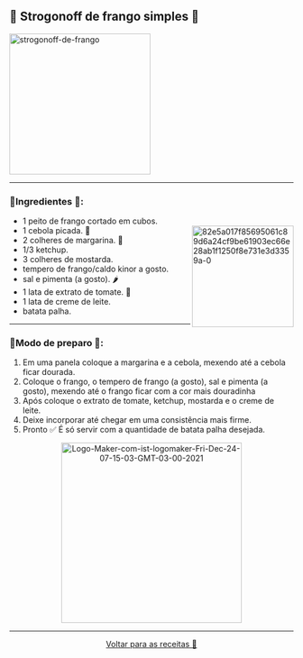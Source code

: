## 🔵 Strogonoff de frango simples 🥘
<a href="https://ibb.co/XbgBjzn">
   <img height= "250" src="https://i.ibb.co/px8Db3H/strogonoff-de-frango.jpg" alt="strogonoff-de-frango" border="0" /></a>

---

### 🔸Ingredientes 📝:

- 1 peito de frango cortado em cubos.
- 1 cebola picada. 🧅 <a href="https://imgbb.com/"><img align= "right" height="180" src="https://i.ibb.co/gZ9h08L/82e5a017f85695061c89d6a24cf9be61903ec66e28ab1f1250f8e731e3d3359a-0.gif" alt="82e5a017f85695061c89d6a24cf9be61903ec66e28ab1f1250f8e731e3d3359a-0" border="0" /></a>
- 2 colheres de margarina. 🧈
- 1/3 ketchup.
- 3 colheres de mostarda.
- tempero de frango/caldo kinor a gosto.
- sal e pimenta (a gosto). 🌶️ 
- 1 lata de extrato de tomate. 🍅
- 1 lata de creme de leite.
- batata palha.

---

### 🔸Modo de preparo 💬: 

1. Em uma panela coloque a margarina e a cebola, mexendo até a cebola ficar dourada.
2. Coloque o frango, o tempero de frango (a gosto), sal e pimenta (a gosto), mexendo até o frango ficar com a cor mais douradinha
3. Após coloque o extrato de tomate, ketchup, mostarda e o creme de leite.
4. Deixe incorporar até chegar em uma consistência mais firme. 
5. Pronto ✅ É só servir com a quantidade de batata palha desejada.

<div align= "center">
   <a href="https://ibb.co/sKbGLL7">
     <img height= "320" src="https://i.ibb.co/3p4qttK/Logo-Maker-com-ist-logomaker-Fri-Dec-24-07-15-03-GMT-03-00-2021.png" alt="Logo-Maker-com-ist-logomaker-Fri-Dec-24-07-15-03-GMT-03-00-2021" border="0" /></a>
</div>

---

<div align= "center">

[Voltar para as receitas 📝](https://github.com/Ruths2/livro-receitas)
</div>
